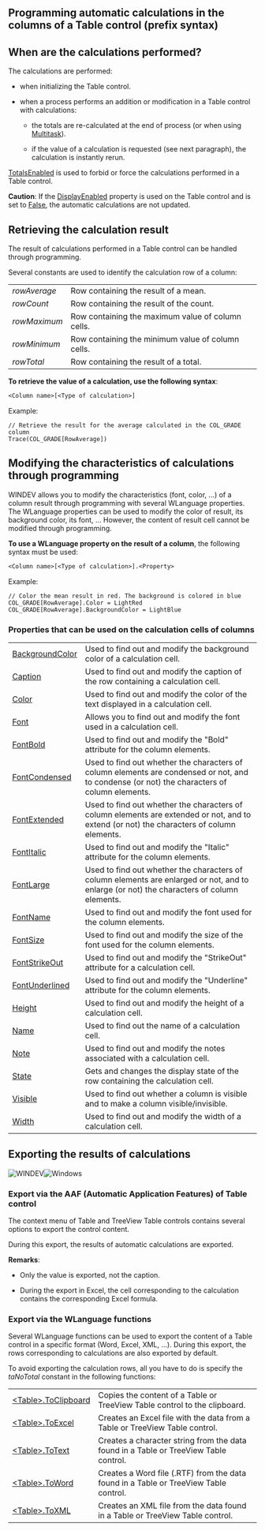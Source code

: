 
## Programming automatic calculations in the columns of a Table control (prefix syntax)
			

<a name="NOTE1"></a>
<a name="NOTE1_1"></a>


## When are the calculations performed?
<a name="when_are_the_calculations_performed_ELTTEXTE000085"></a>
The calculations are performed:

- when initializing the Table control. 

- when a process performs an addition or modification in a Table control with calculations:

	- the totals are re-calculated at the end of process (or when using [Multitask](../WDLang1/3015004.md)).

	- if the value of a calculation is requested (see next paragraph), the calculation is instantly rerun.







[TotalsEnabled](../Proprietes/2510122.md) is used to forbid or force the calculations performed in a Table control. 

**Caution**: If the [DisplayEnabled](../Proprietes/2510015.md) property is used on the Table control and is set to <u><u><u><u>False</u></u></u></u>, the automatic calculations are not updated.

<a name="NOTE2"></a>
<a name="NOTE2_1"></a>


## Retrieving the calculation result
<a name="retrieving_the_calculation_result_ELTTEXTE000133"></a>
The result of calculations performed in a Table control can be handled through programming.

Several constants are used to identify the calculation row of a column:



|   |   |
| --- | --- |
| *rowAverage* | Row containing the result of a mean. |
| *rowCount* | Row containing the result of the count. |
| *rowMaximum* | Row containing the maximum value of column cells. |
| *rowMinimum* | Row containing the minimum value of column cells. |
| *rowTotal* | Row containing the result of a total. |


**To retrieve the value of a calculation, use the following syntax**:


```txt
<Column name>[<Type of calculation>]
```

Example:


```wl
// Retrieve the result for the average calculated in the COL_GRADE column
Trace(COL_GRADE[RowAverage])
```


<a name="NOTE3"></a>
<a name="NOTE3_1"></a>


## Modifying the characteristics of calculations through programming
<a name="modifying_the_characteristics_calculations_through_programming_ELTTEXTE000196"></a>
WINDEV allows you to modify the characteristics (font, color, ...) of a column result through programming with several WLanguage properties. The WLanguage properties can be used to modify the color of result, its background color, its font, ... However, the content of result cell cannot be modified through programming.

**To use a WLanguage property on the result of a column**, the following syntax must be used:


```txt
<Column name>[<Type of calculation>].<Property>
```

Example:


```wl
// Color the mean result in red. The background is colored in blue
COL_GRADE[RowAverage].Color = LightRed
COL_GRADE[RowAverage].BackgroundColor = LightBlue
```

<a name="NOTE3_2"></a>


### Properties that can be used on the calculation cells of columns
<a name="properties_that_can_used_the_calculation_cells_columns_ELTPARAGRAPHE000235"></a>




|   |   |
| --- | --- |
| [BackgroundColor](../Proprietes/2510022.md) | Used to find out and modify the background color of a calculation cell. |
| [Caption](../Proprietes/2510053.md) | Used to find out and modify the caption of the row containing a calculation cell. |
| [Color](../Proprietes/2510071.md) | Used to find out and modify the color of the text displayed in a calculation cell. |
| [Font](../Motscles/1514045.md) | Allows you to find out and modify the font used in a calculation cell. |
| [FontBold](../Proprietes/2510103.md) | Used to find out and modify the "Bold" attribute for the column elements. |
| [FontCondensed](../Proprietes/2510096.md) | Used to find out whether the characters of column elements are condensed or not, and to condense (or not) the characters of column elements. |
| [FontExtended](../Proprietes/2510104.md) | Used to find out whether the characters of column elements are extended or not, and to extend (or not) the characters of column elements. |
| [FontItalic](../Proprietes/2510102.md) | Used to find out and modify the "Italic" attribute for the column elements. |
| [FontLarge](../Proprietes/2510101.md) | Used to find out whether the characters of column elements are enlarged or not, and to enlarge (or not) the characters of column elements. |
| [FontName](../Proprietes/2510100.md) | Used to find out and modify the font used for the column elements. |
| [FontSize](../Proprietes/2510072.md) | Used to find out and modify the size of the font used for the column elements. |
| [FontStrikeOut](../Proprietes/2510091.md) | Used to find out and modify the "StrikeOut" attribute for a calculation cell. |
| [FontUnderlined](../Proprietes/2510099.md) | Used to find out and modify the "Underline" attribute for the column elements. |
| [Height](../Proprietes/2510050.md) | Used to find out and modify the height of a calculation cell. |
| [Name](../Proprietes/2510082.md) | Used to find out the name of a calculation cell. |
| [Note](../Proprietes/2510085.md) | Used to find out and modify the notes associated with a calculation cell. |
| [State](../Proprietes/2510039.md) | Gets and changes the display state of the row containing the calculation cell. |
| [Visible](../Proprietes/2510138.md) | Used to find out whether a column is visible and to make a column visible/invisible. |
| [Width](../Proprietes/2510059.md) | Used to find out and modify the width of a calculation cell. |



<a name="NOTE4"></a>
<a name="NOTE4_1"></a>


## Exporting the results of calculations
<a name="exporting_the_results_calculations_ELTTEXTE000336"></a>
![WINDEV](https://doc.pcsoft.fr/ext/images/us/WD.png)![Windows](https://doc.pcsoft.fr/ext/images/us/WINDOWS.png) 

### Export via the AAF (Automatic Application Features) of Table control
<a name="export_via_the_aaf_automatic_application_features_table_control_ELTPARAGRAPHE000361"></a>

The context menu of Table and TreeView Table controls contains several options to export the control content. 

During this export, the results of automatic calculations are exported. 

**Remarks**: 

- Only the value is exported, not the caption. 

- During the export in Excel, the cell corresponding to the calculation contains the corresponding Excel formula. 





### Export via the WLanguage functions
<a name="export_via_the_wlanguage_functions_ELTPARAGRAPHE000378"></a>

Several WLanguage functions can be used to export the content of a Table control in a specific format (Word, Excel, XML, ...). During this export, the rows corresponding to calculations are also exported by default.

To avoid exporting the calculation rows, all you have to do is specify the *taNoTotal* constant in the following functions:



|   |   |
| --- | --- |
| [&lt;Table&gt;.ToClipboard](../WDLang1/1410088375.md) | Copies the content of a Table or TreeView Table control to the clipboard. |
| [&lt;Table&gt;.ToExcel](../WDLang1/1410088379.md) | Creates an Excel file with the data from a Table or TreeView Table control. |
| [&lt;Table&gt;.ToText](../WDLang1/1410088376.md) | Creates a character string from the data found in a Table or TreeView Table control. |
| [&lt;Table&gt;.ToWord](../WDLang1/1410088377.md) | Creates a Word file (.RTF) from the data found in a Table or TreeView Table control. |
| [&lt;Table&gt;.ToXML](../WDLang1/1410088378.md) | Creates an XML file from the data found in a Table or TreeView Table control. |






